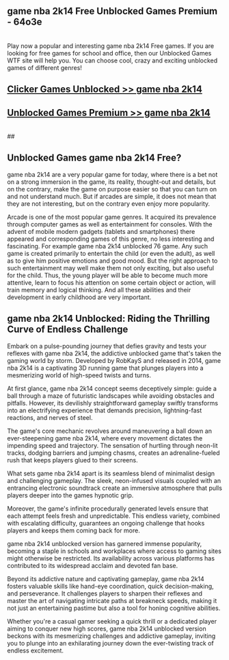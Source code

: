 ## game nba 2k14 Free Unblocked Games Premium - 64o3e <br>
<br>
Play now a popular and interesting game nba 2k14 Free games. If you are looking for free games for school and office, then our Unblocked Games WTF site will help you. You can choose cool, crazy and exciting unblocked games of different genres!


##  [Clicker Games Unblocked >> game nba 2k14](http://freeplayer.one?title=game_nba_2k14&ref=04)

##  [Unblocked Games Premium >> game nba 2k14](http://freeplayer.one?title=game_nba_2k14&ref=04)
  <br>
  ##



## Unblocked Games game nba 2k14 Free?

game nba 2k14 are a very popular game for today, where there is a bet not on a strong immersion in the game, its reality, thought-out and details, but on the contrary, make the game on purpose easier so that you can turn on and not understand much. But if arcades are simple, it does not mean that they are not interesting, but on the contrary even enjoy more popularity.

Arcade is one of the most popular game genres. It acquired its prevalence through computer games as well as entertainment for consoles. With the advent of mobile modern gadgets (tablets and smartphones) there appeared and corresponding games of this genre, no less interesting and fascinating. For example game nba 2k14 unblocked 76 game. Any such game is created primarily to entertain the child (or even the adult), as well as to give him positive emotions and good mood. But the right approach to such entertainment may well make them not only exciting, but also useful for the child. Thus, the young player will be able to become much more attentive, learn to focus his attention on some certain object or action, will train memory and logical thinking. And all these abilities and their development in early childhood are very important.

##  game nba 2k14 Unblocked: Riding the Thrilling Curve of Endless Challenge

Embark on a pulse-pounding journey that defies gravity and tests your reflexes with game nba 2k14, the addictive unblocked game that's taken the gaming world by storm. Developed by RobKayS and released in 2014, game nba 2k14 is a captivating 3D running game that plunges players into a mesmerizing world of high-speed twists and turns.

At first glance, game nba 2k14 concept seems deceptively simple: guide a ball through a maze of futuristic landscapes while avoiding obstacles and pitfalls. However, its devilishly straightforward gameplay swiftly transforms into an electrifying experience that demands precision, lightning-fast reactions, and nerves of steel.

The game's core mechanic revolves around maneuvering a ball down an ever-steepening game nba 2k14, where every movement dictates the impending speed and trajectory. The sensation of hurtling through neon-lit tracks, dodging barriers and jumping chasms, creates an adrenaline-fueled rush that keeps players glued to their screens.

What sets game nba 2k14 apart is its seamless blend of minimalist design and challenging gameplay. The sleek, neon-infused visuals coupled with an entrancing electronic soundtrack create an immersive atmosphere that pulls players deeper into the games hypnotic grip.

Moreover, the game's infinite procedurally generated levels ensure that each attempt feels fresh and unpredictable. This endless variety, combined with escalating difficulty, guarantees an ongoing challenge that hooks players and keeps them coming back for more.

game nba 2k14 unblocked version has garnered immense popularity, becoming a staple in schools and workplaces where access to gaming sites might otherwise be restricted. Its availability across various platforms has contributed to its widespread acclaim and devoted fan base.

Beyond its addictive nature and captivating gameplay, game nba 2k14 fosters valuable skills like hand-eye coordination, quick decision-making, and perseverance. It challenges players to sharpen their reflexes and master the art of navigating intricate paths at breakneck speeds, making it not just an entertaining pastime but also a tool for honing cognitive abilities.

Whether you're a casual gamer seeking a quick thrill or a dedicated player aiming to conquer new high scores, game nba 2k14 unblocked version beckons with its mesmerizing challenges and addictive gameplay, inviting you to plunge into an exhilarating journey down the ever-twisting track of endless excitement.